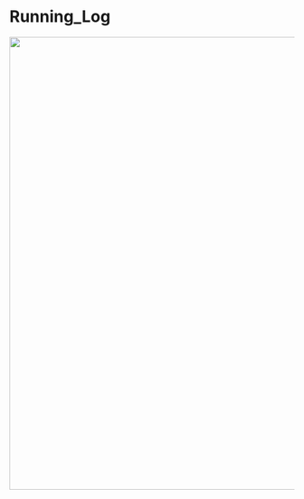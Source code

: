 # Running_Log

<img align="center" width="800" src="https://github.com/johnwoodill/Running_Log/raw/master/figures/mpw_bar.tiff?raw=true">